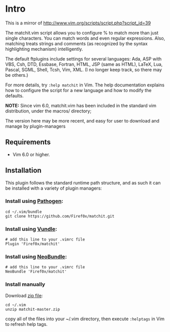 # Intro

This is a mirror of http://www.vim.org/scripts/script.php?script_id=39

The matchit.vim script allows you to configure % to match more than just
single characters.  You can match words and even regular expressions.
Also, matching treats strings and comments (as recognized by the
syntax highlighting mechanism) intelligently.

The default ftplugins include settings for several languages:
Ada, ASP with VBS, Csh, DTD, Essbase, Fortran, HTML, JSP
(same as HTML), LaTeX, Lua, Pascal, SGML, Shell, Tcsh, Vim, XML.
(I no longer keep track, so there may be others.)

For more details, try `:help matchit` in Vim.
The help documentation explains how to configure the script for
a new language and how to modify the defaults.

**NOTE:** Since vim 6.0, matchit.vim has been included in the standard
vim distribution, under the macros/ directory;

The version here may be more recent, and easy for user to download and
manage by plugin-managers

## Requirements

- Vim 6.0 or higher.

## Installation

This plugin follows the standard runtime path structure, and as such it can
be installed with a variety of plugin managers:

### Install using [Pathogen](https://github.com/tpope/vim-pathogen):

    cd ~/.vim/bundle
    git clone https://github.com/Firef0x/matchit.git

### Install using [Vundle](https://github.com/gmarik/Vundle.vim):

    # add this line to your .vimrc file
    Plugin 'Firef0x/matchit'

### Install using [NeoBundle](https://github.com/Shougo/neobundle.vim):

    # add this line to your .vimrc file
    NeoBundle 'Firef0x/matchit'

### Install manually

Download [zip file](https://github.com/Firef0x/matchit/archive/master.zip):

    cd ~/.vim
    unzip matchit-master.zip

copy all of the files into your ~/.vim directory,
then execute `:helptags` in Vim to refresh help tags.
